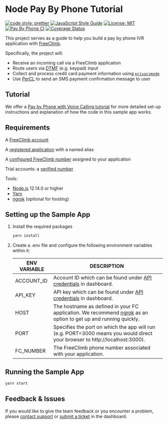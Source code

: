 # Node Pay By Phone Tutorial

[![code style: prettier](https://img.shields.io/badge/code_style-prettier-ff69b4.svg?style=flat-square)](https://github.com/prettier/prettier)
[![JavaScript Style Guide](https://img.shields.io/badge/code_style-standard-brightgreen.svg)](https://standardjs.com)
[![License: MIT](https://img.shields.io/badge/License-MIT-green.svg)](https://opensource.org/licenses/MIT)
[![Pay By Phone CI](https://github.com/FreeClimbAPI/Node-Pay-By-Phone-Tutorial/actions/workflows/node-pay-by-phone-sample.yaml/badge.svg?branch=master)](https://github.com/FreeClimbAPI/Node-Pay-By-Phone-Tutorial/actions/workflows/node-pay-by-phone-sample.yaml)
[![Coverage Status](https://coveralls.io/repos/github/FreeClimbAPI/Node-Pay-By-Phone-Tutorial/badge.svg?branch=master)](https://coveralls.io/github/FreeClimbAPI/Node-Pay-By-Phone-Tutorial?branch=master)

This project serves as a guide to help you build a pay by phone IVR application with [FreeClimb](https://docs.freeclimb.com/docs/how-freeclimb-works).

Specifically, the project will:

- Receive an incoming call via a FreeClimb application
- Route users via [DTMF](https://en.wikipedia.org/wiki/Dual-tone_multi-frequency_signaling) (e.g. keypad) input
- Collect and process credit card payment information using [`privacymode`](https://docs.freeclimb.com/docs/securing-sensitive-user-data#using-privacymode-in-your-applications)
- Use [PerCL](https://docs.freeclimb.com/reference/percl-overview) to send an SMS payment confirmation message to user

## Tutorial

We offer a [Pay by Phone with Voice Calling tutorial](https://docs.freeclimb.com/docs/pay-by-phone) for more detailed set-up instructions and explanation of how the code in this sample app works.

## Requirements
A [FreeClimb account](https://www.freeclimb.com/dashboard/signup/)

A [registered application](https://docs.freeclimb.com/docs/registering-and-configuring-an-application#register-an-app) with a named alias

A [configured FreeClimb number](https://docs.freeclimb.com/docs/getting-and-configuring-a-freeclimb-number) assigned to your application

Trial accounts: a [verified number](https://docs.freeclimb.com/docs/using-your-trial-account#verifying-outbound-numbers)

Tools:
- [Node.js](https://nodejs.org/en/download/) 12.14.0 or higher
- [Yarn](https://yarnpkg.com/en/)
- [ngrok](https://ngrok.com/download) (optional for hosting)

## Setting up the Sample App

1. Install the required packages

    ```bash
    yarn install
    ```

1. Create a .env file and configure the following environment variables within it:

    | ENV VARIABLE    | DESCRIPTION                                                                                                                                                                                                                               |
    | --------------- | ----------------------------------------------------------------------------------------------------------------------------------------------------------------------------------------------------------------------------------------- |
    | ACCOUNT_ID      | Account ID which can be found under [API credentials](https://www.freeclimb.com/dashboard/portal/account/authentication) in dashboard.                                                                                                         |
    | API_KEY      | API key which can be found under [API credentials](https://www.freeclimb.com/dashboard/portal/account/authentication) in dashboard.                                                                                                  |
    | HOST            | The hostname as defined in your FC application. We recommend [ngrok](https://ngrok.com/download) as an option to get up and running quickly.                                                                                                                                                                                            |
    | PORT            | Specifies the port on which the app will run (e.g. PORT=3000 means you would direct your browser to http://localhost:3000).                                                                                                                                                                                              |
    | FC_NUMBER       | The FreeClimb phone number associated with your application.                                                                                                                                                                                             |
    
## Running the Sample App

```bash
yarn start
```

## Feedback & Issues
If you would like to give the team feedback or you encounter a problem, please [contact support](https://www.freeclimb.com/support/) or [submit a ticket](https://freeclimb.com/dashboard/portal/support) in the dashboard.
